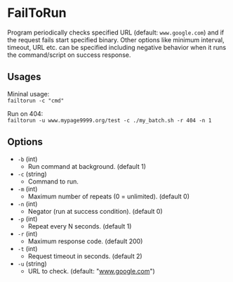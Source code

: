 # FailToRun

Program periodically checks specified URL (default: `www.google.com`) and if the request fails start specified binary.
Other options like minimum interval, timeout, URL etc. can be specified including negative behavior when it runs the command/script on success response.

## Usages

Mininal usage:\
`failtorun -c "cmd"`

Run on 404:\
`failtorun -u www.mypage9999.org/test -c ./my_batch.sh -r 404 -n 1`

## Options
- `-b` (int)
  - Run command at background. (default 1)
- `-c` (string)
  - Command to run.
- `-m` (int)
  - Maximum number of repeats (0 = unlimited). (default 0)
- `-n` (int)
  - Negator (run at success condition). (default 0)
- `-p` (int)
  - Repeat every N seconds. (default 1)
- `-r` (int)
  - Maximum response code. (default 200)
- `-t` (int)
  - Request timeout in seconds. (default 2)
- `-u` (string)
  - URL to check. (default: "www.google.com")
